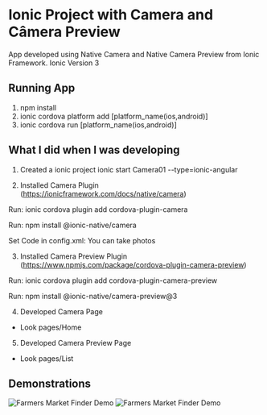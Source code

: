 # Ionic Project with Camera and Câmera Preview

App developed using Native Camera and Native Camera Preview from Ionic Framework. Ionic Version 3

## Running App
1. npm install
2. ionic cordova platform add [platform_name(ios,android)]
3. ionic cordova run [platform_name(ios,android)]

## What I did when I was developing ##
1. Created a ionic project
ionic start Camera01 --type=ionic-angular

2. Installed Camera Plugin (https://ionicframework.com/docs/native/camera)

Run: ionic cordova plugin add cordova-plugin-camera

Run: npm install @ionic-native/camera

Set Code in config.xml: 
<config-file parent="NSCameraUsageDescription" platform="ios" target="*-Info.plist">
 <string>You can take photos</string>
</config-file>

3. Installed Camera Preview Plugin (https://www.npmjs.com/package/cordova-plugin-camera-preview)

Run: ionic cordova plugin add cordova-plugin-camera-preview

Run: npm install @ionic-native/camera-preview@3


4. Developed Camera Page
- Look pages/Home

5. Developed Camera Preview Page
- Look pages/List

## Demonstrations
![Farmers Market Finder Demo](camera.gif)
![Farmers Market Finder Demo](camera-preview.gif)
